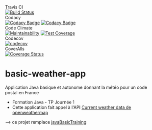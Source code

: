 Travis CI  
[![Build Status](https://travis-ci.com/bdelion/basic-weather-app.svg?branch=master)](https://travis-ci.com/bdelion/basic-weather-app)  
Codacy  
[![Codacy Badge](https://api.codacy.com/project/badge/Grade/c661294477af4801929d0abb9e9613cf)](https://www.codacy.com/app/bdelion/basic-weather-app?utm_source=github.com&amp;utm_medium=referral&amp;utm_content=bdelion/basic-weather-app&amp;utm_campaign=Badge_Grade)
[![Codacy Badge](https://api.codacy.com/project/badge/Coverage/c661294477af4801929d0abb9e9613cf)](https://www.codacy.com/app/bdelion/basic-weather-app?utm_source=github.com&amp;utm_medium=referral&amp;utm_content=bdelion/basic-weather-app&amp;utm_campaign=Badge_Coverage)  
Code Climate  
[![Maintainability](https://api.codeclimate.com/v1/badges/bd5d2ee7ab717b88cad0/maintainability)](https://codeclimate.com/github/bdelion/basic-weather-app/maintainability)
[![Test Coverage](https://api.codeclimate.com/v1/badges/bd5d2ee7ab717b88cad0/test_coverage)](https://codeclimate.com/github/bdelion/basic-weather-app/test_coverage)  
Codecov  
[![codecov](https://codecov.io/gh/bdelion/basic-weather-app/branch/master/graph/badge.svg)](https://codecov.io/gh/bdelion/basic-weather-app)  
CoverAlls  
[![Coverage Status](https://coveralls.io/repos/github/bdelion/basic-weather-app/badge.svg?branch=master)](https://coveralls.io/github/bdelion/basic-weather-app?branch=master)  

# basic-weather-app

Application Java basique et autonome donnant la météo pour un code postal en France

* Formation Java - TP Journée 1
* Cette application fait appel à l'API [Current weather data de openweathermap](https://openweathermap.org/current)

--> ce projet remplace [javaBasicTraining](https://github.com/bdelion/javaBasicTraining.git)
